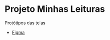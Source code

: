 <h1>Projeto Minhas Leituras</h1>

Protótipos das telas
<ul>
 <li><a href="https://www.figma.com/file/A80J82Aql36cNVOl4Z6dJ1/Livros?node-id=0%3A1">Figma</a></li>
</ul>
